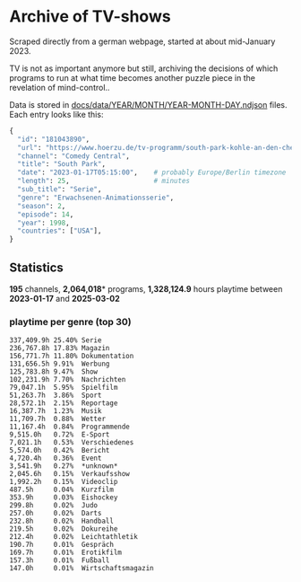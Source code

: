 # Archive of TV-shows

Scraped directly from a german webpage, started at about mid-January 2023.

TV is not as important anymore but still, archiving the decisions of which programs to run at what time
becomes another puzzle piece in the revelation of mind-control.. 

Data is stored in [docs/data/YEAR/MONTH/YEAR-MONTH-DAY.ndjson](docs/data/) files. 
Each entry looks like this:

```python
{
  "id": "181043890", 
  "url": "https://www.hoerzu.de/tv-programm/south-park-kohle-an-den-chefkoch/bid_181043890/", 
  "channel": "Comedy Central", 
  "title": "South Park", 
  "date": "2023-01-17T05:15:00",    # probably Europe/Berlin timezone 
  "length": 25,                     # minutes 
  "sub_title": "Serie", 
  "genre": "Erwachsenen-Animationsserie", 
  "season": 2, 
  "episode": 14, 
  "year": 1998, 
  "countries": ["USA"],
}
```

## Statistics

**195** channels, **2,064,018*** programs, **1,328,124.9** hours playtime between **2023-01-17** and **2025-03-02**


### playtime per genre (top 30)

    337,409.9h 25.40% Serie
    236,767.8h 17.83% Magazin
    156,771.7h 11.80% Dokumentation
    131,656.5h 9.91%  Werbung
    125,783.8h 9.47%  Show
    102,231.9h 7.70%  Nachrichten
    79,047.1h  5.95%  Spielfilm
    51,263.7h  3.86%  Sport
    28,572.1h  2.15%  Reportage
    16,387.7h  1.23%  Musik
    11,709.7h  0.88%  Wetter
    11,167.4h  0.84%  Programmende
    9,515.0h   0.72%  E-Sport
    7,021.1h   0.53%  Verschiedenes
    5,574.0h   0.42%  Bericht
    4,720.4h   0.36%  Event
    3,541.9h   0.27%  *unknown*
    2,045.6h   0.15%  Verkaufsshow
    1,992.2h   0.15%  Videoclip
    487.5h     0.04%  Kurzfilm
    353.9h     0.03%  Eishockey
    299.8h     0.02%  Judo
    257.0h     0.02%  Darts
    232.8h     0.02%  Handball
    219.5h     0.02%  Dokureihe
    212.4h     0.02%  Leichtathletik
    190.7h     0.01%  Gespräch
    169.7h     0.01%  Erotikfilm
    157.3h     0.01%  Fußball
    147.0h     0.01%  Wirtschaftsmagazin
